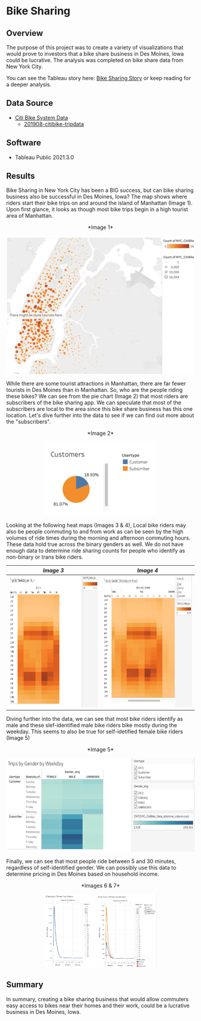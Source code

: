 # Bike Sharing

## Overview
The purpose of this project was to create a variety of visualizations that would prove to investors that a bike share business in Des Moines, Iowa could be lucrative. The analysis was completed on bike share data from New York City. 

You can see the Tableau story here: [Bike Sharing Story](https://public.tableau.com/app/profile/jiselle8417/viz/Bike_Sharing_Story/InvestinginBikeSharing)
or keep reading for a deeper analysis.

## Data Source
- [Citi Bike System Data](https://ride.citibikenyc.com/system-data)
  - [201908-citibike-tripdata](https://s3.amazonaws.com/tripdata/201908-citibike-tripdata.csv.zip)

## Software
- Tableau Public 2021.3.0

## Results
Bike Sharing in New York City has been a BIG success, but can bike sharing business also be successful in Des Moines, Iowa? The map shows where riders start their bike trips on and around the island of Manhattan (Image 1). Upon first glance, it looks as though most bike trips begin in a high tourist area of Manhattan. 

<p align="center">*Image 1*</p>

<p align="center"><img class="centerImage" src="https://github.com/jisellejones/bike_sharing/blob/main/Images/map.png" width="500" height="370" alt="map of Manhattan" /></p>

While there are some tourist attractions in Manhattan, there are far fewer tourists in Des Moines than in Manhattan. So, who are the people riding these bikes? We can see from the pie chart (Image 2) that most riders are subscribers of the bike sharing app. We can speculate that most of the subscribers are local to the area since this bike share business has this one location. Let's dive further into the data to see if we can find out more about the "subscribers".

<p align="center">*Image 2*</p>

<p align="center"><img class="centerImage" src="https://github.com/jisellejones/bike_sharing/blob/main/Images/customer_pie_chart.png" width="300" height="198" alt="map of Manhattan" /></p>

Looking at the following heat maps (Images 3 & 4), Local bike riders may also be people commuting to and from work as can be seen by the high volumes of ride times during the morning and afternoon commuting hours. These data hold true across the binary genders as well. We do not have enough data to determine ride sharing counts for people who identify as non-binary or trans bike riders. 

*Image 3*            |  *Image 4*
:-------------------------:|:-------------------------:
 <img class="centerImage" src="https://github.com/jisellejones/bike_sharing/blob/main/Images/trips_per_weekday_hour.png" width="500" height="352" alt="Heat map of weekday trips by hour"/> | <img class="centerImage" src="https://github.com/jisellejones/bike_sharing/blob/main/Images/trips_by_gender_Weekday_per%20_Hour.png" width="500" height="352" alt="Heat map of weekday trips by hour by gender" />

Diving further into the data, we can see that most bike riders identify as male and these slef-identified male bike riders bike mostly during the weekday. This seems to also be true for self-idetified female bike riders (Image 5)

<p align="center">*Image 5*</p>

<p align="center"><img class="centerImage" src="https://github.com/jisellejones/bike_sharing/blob/main/Images/trips_by_gen_weekday.png" width="600" height="251" alt="Heat map of trips by gender on each weekday" /></p>

Finally, we can see that most people ride between 5 and 30 minutes, regardless of self-identified gender. We can possibly use this data to determine pricing in Des Moines based on household income.

<p align="center">*Images 6 & 7*</p>

<p align="center"><img class="centerImage" src="https://github.com/jisellejones/bike_sharing/blob/main/Images/check_out_times_comparison.png" width="300" height="198" alt="Two line graphs, left graph showing checkout times for all riders, right graph showing checkout times based on self-identified gender" /></p>

## Summary

In summary, creating a bike sharing business that would allow commuters easy access to bikes near their homes and their work, could be a lucrative business in Des Moines, Iowa.
